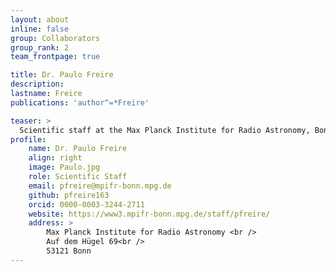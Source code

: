 ```yaml
---
layout: about
inline: false
group: Collaborators
group_rank: 2
team_frontpage: true

title: Dr. Paulo Freire
description: 
lastname: Freire
publications: 'author^=*Freire'

teaser: >
  Scientific staff at the Max Planck Institute for Radio Astronomy, Bonn, Germany.
profile:
    name: Dr. Paulo Freire
    align: right
    image: Paulo.jpg
    role: Scientific Staff
    email: pfreire@mpifr-bonn.mpg.de
    github: pfreire163
    orcid: 0000-0003-3244-2711
    website: https://www3.mpifr-bonn.mpg.de/staff/pfreire/
    address: >
        Max Planck Institute for Radio Astronomy <br />
        Auf dem Hügel 69<br />
        53121 Bonn
---
```



